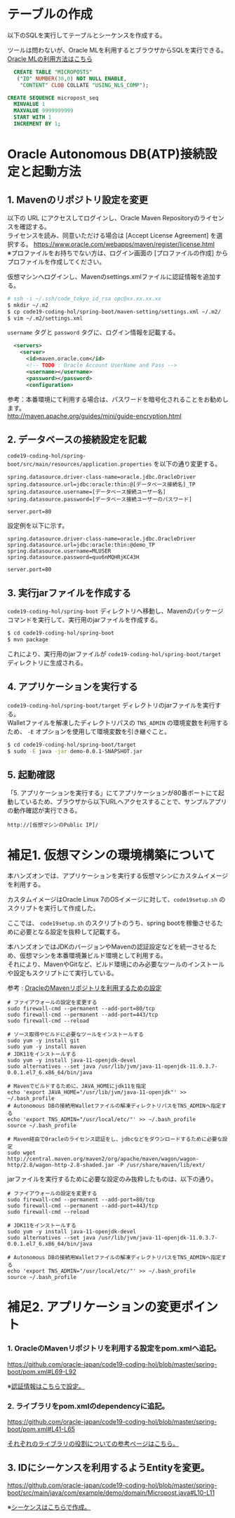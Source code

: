 # テーブルの作成

以下のSQLを実行してテーブルとシーケンスを作成する。

ツールは問わないが、Oracle MLを利用するとブラウザからSQLを実行できる。  
[Oracle MLの利用方法はこちら](https://github.com/oracle-japan/code19-coding-hol/blob/master/common/Lab3-ExtensionLesson.md#oracle-ml%E3%82%92%E4%BD%BF%E3%81%86])

```sql
  CREATE TABLE "MICROPOSTS"
   ("ID" NUMBER(38,0) NOT NULL ENABLE,
	"CONTENT" CLOB COLLATE "USING_NLS_COMP");
```

```sql
CREATE SEQUENCE micropost_seq
  MINVALUE 1
  MAXVALUE 9999999999
  START WITH 1
  INCREMENT BY 1;
```

# Oracle Autonomous DB(ATP)接続設定と起動方法

## 1. Mavenのリポジトリ設定を変更

以下の URL にアクセスしてログインし、Oracle Maven Repositoryのライセンスを確認する。  
ライセンスを読み、同意いただける場合は [Accept License Agreement] を選択する。
https://www.oracle.com/webapps/maven/register/license.html  
※プロファイルをお持ちでない方は、ログイン画面の [プロファイルの作成] からプロファイルを作成してください。

仮想マシンへログインし、Mavenのsettings.xmlファイルに認証情報を追加する。

```bash
# ssh -i ~/.ssh/code_tokyo_id_rsa opc@xx.xx.xx.xx
$ mkdir ~/.m2
$ cp code19-coding-hol/spring-boot/maven-setting/settings.xml ~/.m2/
$ vim ~/.m2/settings.xml
```

`username` タグと `password` タグに、ログイン情報を記載する。

```xml
  <servers>
    <server>
      <id>maven.oracle.com</id>  
      <!-- TODO : Oracle Account UserName and Pass -->
      <username></username>
      <password></password>
      <configuration>
```

参考：本番環境にて利用する場合は、パスワードを暗号化されることをお勧めします。  
http://maven.apache.org/guides/mini/guide-encryption.html

## 2. データベースの接続設定を記載

`code19-coding-hol/spring-boot/src/main/resources/application.properties` を以下の通り変更する。

```properties
spring.datasource.driver-class-name=oracle.jdbc.OracleDriver
spring.datasource.url=jdbc:oracle:thin:@[データベース接続名]_TP
spring.datasource.username=[データベース接続ユーザー名]
spring.datasource.password=[データベース接続ユーザーのパスワード]

server.port=80
```

設定例を以下に示す。

```properties
spring.datasource.driver-class-name=oracle.jdbc.OracleDriver
spring.datasource.url=jdbc:oracle:thin:@demo_TP
spring.datasource.username=MLUSER
spring.datasource.password=quu6nMQHRjKC43H

server.port=80
```

## 3. 実行jarファイルを作成する

`code19-coding-hol/spring-boot` ディレクトリへ移動し、Mavenのパッケージコマンドを実行して、実行用のjarファイルを作成する。

```bash
$ cd code19-coding-hol/spring-boot
$ mvn package
```

これにより、実行用のjarファイルが `code19-coding-hol/spring-boot/target` ディレクトリに生成される。

## 4. アプリケーションを実行する

`code19-coding-hol/spring-boot/target` ディレクトリのjarファイルを実行する。  
Walletファイルを解凍したディレクトリパスの `TNS_ADMIN` の環境変数を利用するため、 `-E` オプションを使用して環境変数を引き継ぐこと。

```bash
$ cd code19-coding-hol/spring-boot/target
$ sudo -E java -jar demo-0.0.1-SNAPSHOT.jar
```

## 5. 起動確認

「5. アプリケーションを実行する」にてアプリケーションが80番ボートにて起動しているため、ブラウザから以下URLへアクセスすることで、サンプルアプリの動作確認が実行できる。  

`http://[仮想マシンのPublic IP]/`


# 補足1. 仮想マシンの環境構築について

本ハンズオンでは、アプリケーションを実行する仮想マシンにカスタムイメージを利用する。  

カスタムイメージはOracle Linux 7のOSイメージに対して、`code19setup.sh` のスクリプトを実行して作成した。

ここでは、 `code19setup.sh` のスクリプトのうち、spring bootを稼働させるために必要となる設定を抜粋して記載する。

本ハンズオンではJDKのバージョンやMavenの認証設定などを統一させるため、仮想マシンを本番環境兼ビルド環境として利用する。  
それにより、MavenやGitなど、ビルド環境にのみ必要なツールのインストールや設定もスクリプトにて実行している。  

参考 : [OracleのMavenリポジトリを利用するための設定](https://docs.oracle.com/middleware/1213/core/MAVEN/config_maven_repo.htm#MAVEN9010)

```shell
# ファイアウォールの設定を変更する
sudo firewall-cmd --permanent --add-port=80/tcp
sudo firewall-cmd --permanent --add-port=443/tcp
sudo firewall-cmd --reload

# ソース取得やビルドに必要なツールをインストールする
sudo yum -y install git
sudo yum -y install maven
# JDK11をインストールする
sudo yum -y install java-11-openjdk-devel
sudo alternatives --set java /usr/lib/jvm/java-11-openjdk-11.0.3.7-0.0.1.el7_6.x86_64/bin/java

# Mavenでビルドするために、JAVA_HOMEにjdk11を指定
echo 'export JAVA_HOME="/usr/lib/jvm/java-11-openjdk"' >> ~/.bash_profile
# Autonomous DBの接続用Walletファイルの解凍ディレクトリパスをTNS_ADMINへ指定する
echo 'export TNS_ADMIN="/usr/local/etc/"' >> ~/.bash_profile
source ~/.bash_profile

# Maven経由でOracleのライセンス認証をし、jdbcなどをダウンロードするために必要な設定
sudo wget http://central.maven.org/maven2/org/apache/maven/wagon/wagon-http/2.8/wagon-http-2.8-shaded.jar -P /usr/share/maven/lib/ext/
```

jarファイルを実行するために必要な設定のみ抜粋したものは、以下の通り。

```shell
# ファイアウォールの設定を変更する
sudo firewall-cmd --permanent --add-port=80/tcp
sudo firewall-cmd --permanent --add-port=443/tcp
sudo firewall-cmd --reload

# JDK11をインストールする
sudo yum -y install java-11-openjdk-devel
sudo alternatives --set java /usr/lib/jvm/java-11-openjdk-11.0.3.7-0.0.1.el7_6.x86_64/bin/java

# Autonomous DBの接続用Walletファイルの解凍ディレクトリパスをTNS_ADMINへ指定する
echo 'export TNS_ADMIN="/usr/local/etc/"' >> ~/.bash_profile
source ~/.bash_profile
```

# 補足2. アプリケーションの変更ポイント

### 1. OracleのMavenリポジトリを利用する設定をpom.xmlへ追記。  
https://github.com/oracle-japan/code19-coding-hol/blob/master/spring-boot/pom.xml#L69-L92

※[認証情報はこちらで設定。](https://github.com/oracle-japan/code19-coding-hol/blob/master/spring-boot/README.md#1-maven%E3%81%AE%E3%83%AA%E3%83%9D%E3%82%B8%E3%83%88%E3%83%AA%E8%A8%AD%E5%AE%9A%E3%82%92%E5%A4%89%E6%9B%B4)

### 2. ライブラリをpom.xmlのdependencyに追記。  
https://github.com/oracle-japan/code19-coding-hol/blob/master/spring-boot/pom.xml#L41-L65

[それぞれのライブラリの役割についての参考ページはこちら。](https://www.oracle.com/technetwork/jp/database/application-development/jdbc/overview/default-090281-ja.html#01_06)

## 3. IDにシーケンスを利用するようEntityを変更。
https://github.com/oracle-japan/code19-coding-hol/blob/master/spring-boot/src/main/java/com/example/demo/domain/Micropost.java#L10-L11

※[シーケンスはこちらで作成。](https://github.com/oracle-japan/code19-coding-hol/tree/master/spring-boot#%E3%83%86%E3%83%BC%E3%83%96%E3%83%AB%E3%81%AE%E4%BD%9C%E6%88%90)
